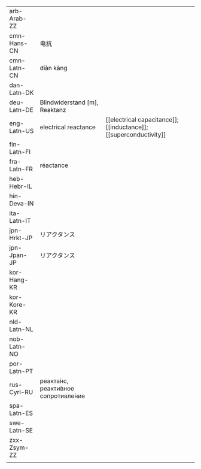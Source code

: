 | | | |
|-|-|-|
| arb-Arab-ZZ |  |  |
| cmn-Hans-CN | 电抗 |  |
| cmn-Latn-CN | diàn kàng |  |
| dan-Latn-DK |  |  |
| deu-Latn-DE | Blindwiderstand [m], Reaktanz |  |
| eng-Latn-US | electrical reactance | [[electrical capacitance]]; [[inductance]]; [[superconductivity]] |
| fin-Latn-FI |  |  |
| fra-Latn-FR | réactance |  |
| heb-Hebr-IL |  |  |
| hin-Deva-IN |  |  |
| ita-Latn-IT |  |  |
| jpn-Hrkt-JP | リアクタンス |  |
| jpn-Jpan-JP | リアクタンス |  |
| kor-Hang-KR |  |  |
| kor-Kore-KR |  |  |
| nld-Latn-NL |  |  |
| nob-Latn-NO |  |  |
| por-Latn-PT |  |  |
| rus-Cyrl-RU | реакта́нс, реакти́вное сопротивле́ние |  |
| spa-Latn-ES |  |  |
| swe-Latn-SE |  |  |
| zxx-Zsym-ZZ |  |  |
|  |  |  |
